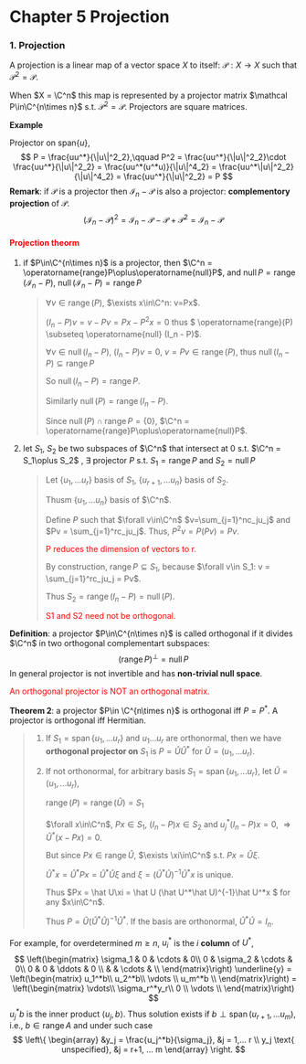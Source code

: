 # Chapter 5 Projection



### 1. Projection

A projection is a linear map of a vector space $X$ to itself: $\mathcal P: X\rightarrow X$ such that $\mathcal P^2 = \mathcal P$.

When $X = \C^n$ this map is represented by a projector matrix $\mathcal P\in\C^{n\times n}$ s.t. $\mathcal P^2 =\mathcal P$. Projectors are square matrices.

**Example**

Projector on $\mathrm{span}\{u\}$, 
$$
P = \frac{uu^*}{\|u\|^2_2},\qquad P^2 = \frac{uu^*}{\|u\|^2_2}\cdot \frac{uu^*}{\|u\|^2_2} = \frac{uu^*(u^*u)}{\|u\|^4_2} = \frac{uu^*\|u\|^2_2}{\|u\|^4_2} = \frac{uu^*}{\|u\|^2_2} = P
$$
**Remark**: if $\mathcal P$ is a projector then $\mathcal I_n - \mathcal P$ is also a projector: **complementory projection** of $\mathcal P$.
$$
(\mathcal I_n - \mathcal P)^2 = \mathcal I_n - \mathcal P - \mathcal P + \mathcal P^2 = \mathcal I_n - \mathcal P
$$

#### <font color='red'>Projection theorm</font>

1. if $P\in\C^{n\times n}$ is a projector, then $\C^n = \operatorname{range}P\oplus\operatorname{null}P$, and $\operatorname{null}P = \operatorname{range}(\mathcal I_n-P)$, $\operatorname{null}(\mathcal I_n-P) = \operatorname{range}P$

   > $\forall v\in \operatorname{range}(P)$, $\exists x\in\C^n: v=Px$.
   >
   > $(I_n - P)v = v-Pv = Px - P^2x = 0$ thus $ \operatorname{range}(P) \subseteq \operatorname{null} (I_n - P)$.
   >
   > $\forall v\in \operatorname{null}(I_n - P)$, $(I_n-P)v = 0$, $v = Pv \in \operatorname{range}(P)$, thus $\operatorname{null}(I_n - P)\subseteq\operatorname{range} P$
   >
   > So $\operatorname{null}(I_n - P) = \operatorname{range} P$.
   >
   > Similarly $\operatorname{null}(P)=\operatorname{range} (I_n - P)$.
   >
   > Since $\operatorname{null}(P)\cap\operatorname{range} P = \{0\}$, $\C^n = \operatorname{range}P\oplus\operatorname{null}P$.

2. let $S_1$, $S_2$ be two subspaces of $\C^n$ that intersect at $0$ s.t. $\C^n = S_1\oplus S_2$ , $\exists$ projector $P$ s.t. $S_1 = \operatorname{range}P$ and $S_2 = \operatorname{null}P$

   > Let $\{u_1, ...u_r\}$ basis of $S_1$, $\{u_{r+1}, ...u_n\}$ basis of $S_2$.
   >
   > Thusm $\{u_1, ...u_n\}$ basis of $\C^n$.
   >
   > Define $P$ such that $\forall v\in\C^n$ $v=\sum_{j=1}^nc_ju_j$ and $Pv = \sum_{j=1}^rc_ju_j$. Thus, $P^2v = P(Pv) = Pv$. 
   >
   > <font color='red'>P reduces the dimension of vectors to r</font>.
   >
   > By construction, $\operatorname{range}P\subseteq S_1$, because $\forall v\in S_1: v = \sum_{j=1}^rc_ju_j = Pv$.
   >
   > Thus $S_2 = \operatorname{range}(I_n-P) = \operatorname{null}(P)$.
   >
   > <font color='red'>S1 and S2 need not be orthogonal.</font>

**Definition**: a projector $P\in\C^{n\times n}$ is called orthogonal if it divides $\C^n$ in two orthogonal complementart subspaces:
$$
(\operatorname{range} P)^\perp = \operatorname{null} P
$$
In general projector is not invertible and has **non-trivial null space**.

<font color='red'>An orthogonal projector is NOT an orthogonal matrix.</font>

**Theorem 2**: a projector $P\in \C^{n\times n}$ is orthogonal iff $P = P^*$. A projector is orthogonal iff Hermitian.

> 1. If $S_1 = \operatorname{span}\{u_1, ...u_r\}$ and $u_1...u_r$ are orthonormal, then we have **orthogonal projector on** $S_1$ is $P=\hat U\hat U^*$ for $\hat U = (u_1, ...u_r)$.
>
> 2. If not orthonormal, for arbitrary basis $S_1 = \operatorname{span}\{u_1, ...u_r\}$, let $\hat U = (u_1, ...u_r)$,
>
>    $\operatorname{range}(P) = \operatorname{range}(\hat U) = S_1$
>
>    $\forall x\in\C^n$, $Px\in S_1$, $(I_n-P)x\in S_2$ and $u_j^*(I_n-P)x = 0$, $\Rightarrow \hat U^*(x-Px) = 0$.
>
>    But since $Px\in \operatorname{range} \hat U$, $\exists \xi\in\C^n$ s.t. $Px = \hat U\xi$.
>
>    $\hat U^*x = \hat U^*Px = \hat U^*\hat U\xi$ and $\xi = (\hat U^*\hat U)^{-1}\hat U^*x$ is unique.
>
>    Thus $Px = \hat U\xi = \hat U (\hat U^*\hat U)^{-1}\hat U^*x $ for any $x\in\C^n$.
>
>    Thus $P = \hat U (\hat U^*\hat U)^{-1}\hat U^*$. If the basis are orthonormal, $\hat U^*\hat U = I_n$.















For example, for overdetermined $m\ge n$, $u_i^*$ is the $i$ **column** of $U^*$,
$$
\left(\begin{matrix}
\sigma_1 & 0 & \cdots & 0\\
0 & \sigma_2 & \cdots & 0\\
0 & 0 & \ddots & 0 \\
 &  & \cdots & \\
\end{matrix}\right) \underline{y} = \left(\begin{matrix}
u_1^*b\\
u_2^*b\\
\vdots \\
u_m^*b \\
\end{matrix}\right) = \left(\begin{matrix}
\vdots\\
\sigma_r^*y_r\\
0 \\
\vdots \\
\end{matrix}\right)
$$
$u_j^*b$ is the inner product $\left<u_j, b\right>$. Thus solution exists if $b\perp \operatorname{span}(u_{r+1}, ...u_m)$, i.e., $b\in\operatorname{range} A$ and under such case
$$
\left\{
\begin{array}
&y_j = \frac{u_j^*b}{\sigma_j}, &j = 1,... r \\
y_j \text{ unspecified}, &j = r+1, ... m
\end{array}
\right.
$$

